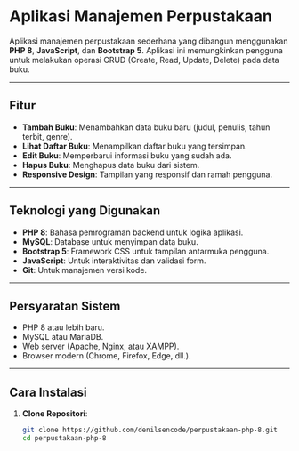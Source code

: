 # **Aplikasi Manajemen Perpustakaan**

Aplikasi manajemen perpustakaan sederhana yang dibangun menggunakan **PHP 8**, **JavaScript**, dan **Bootstrap 5**. Aplikasi ini memungkinkan pengguna untuk melakukan operasi CRUD (Create, Read, Update, Delete) pada data buku.

---

## **Fitur**
- **Tambah Buku**: Menambahkan data buku baru (judul, penulis, tahun terbit, genre).
- **Lihat Daftar Buku**: Menampilkan daftar buku yang tersimpan.
- **Edit Buku**: Memperbarui informasi buku yang sudah ada.
- **Hapus Buku**: Menghapus data buku dari sistem.
- **Responsive Design**: Tampilan yang responsif dan ramah pengguna.

---

## **Teknologi yang Digunakan**
- **PHP 8**: Bahasa pemrograman backend untuk logika aplikasi.
- **MySQL**: Database untuk menyimpan data buku.
- **Bootstrap 5**: Framework CSS untuk tampilan antarmuka pengguna.
- **JavaScript**: Untuk interaktivitas dan validasi form.
- **Git**: Untuk manajemen versi kode.

---

## **Persyaratan Sistem**
- PHP 8 atau lebih baru.
- MySQL atau MariaDB.
- Web server (Apache, Nginx, atau XAMPP).
- Browser modern (Chrome, Firefox, Edge, dll.).

---

## **Cara Instalasi**
1. **Clone Repositori**:
   ```bash
   git clone https://github.com/denilsencode/perpustakaan-php-8.git
   cd perpustakaan-php-8

   
